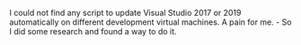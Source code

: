I could not find any script to update Visual Studio 2017 or 2019 automatically on different development virtual machines. A pain for me. - So I did some research and found a way to do it.
